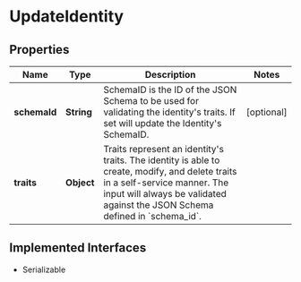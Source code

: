 

# UpdateIdentity


## Properties

Name | Type | Description | Notes
------------ | ------------- | ------------- | -------------
**schemaId** | **String** | SchemaID is the ID of the JSON Schema to be used for validating the identity&#39;s traits. If set will update the Identity&#39;s SchemaID. |  [optional]
**traits** | **Object** | Traits represent an identity&#39;s traits. The identity is able to create, modify, and delete traits in a self-service manner. The input will always be validated against the JSON Schema defined in &#x60;schema_id&#x60;. | 


## Implemented Interfaces

* Serializable


